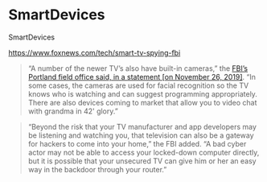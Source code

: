 # SmartDevices
SmartDevices

https://www.foxnews.com/tech/smart-tv-spying-fbi

> “A number of the newer TV’s also have built-in cameras,” the [FBI’s Portland field office said, in a statement [on November 26, 2019]](https://www.fbi.gov/contact-us/field-offices/portland/news/press-releases/tech-tuesdaysmart-tvs). “In some cases, the cameras are used for facial recognition so the TV knows who is watching and can suggest programming appropriately. There are also devices coming to market that allow you to video chat with grandma in 42' glory.”

> “Beyond the risk that your TV manufacturer and app developers may be listening and watching you, that television can also be a gateway for hackers to come into your home,” the FBI added. “A bad cyber actor may not be able to access your locked-down computer directly, but it is possible that your unsecured TV can give him or her an easy way in the backdoor through your router.”
